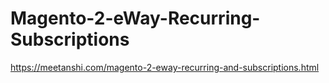 # Magento-2-eWay-Recurring-Subscriptions
https://meetanshi.com/magento-2-eway-recurring-and-subscriptions.html
